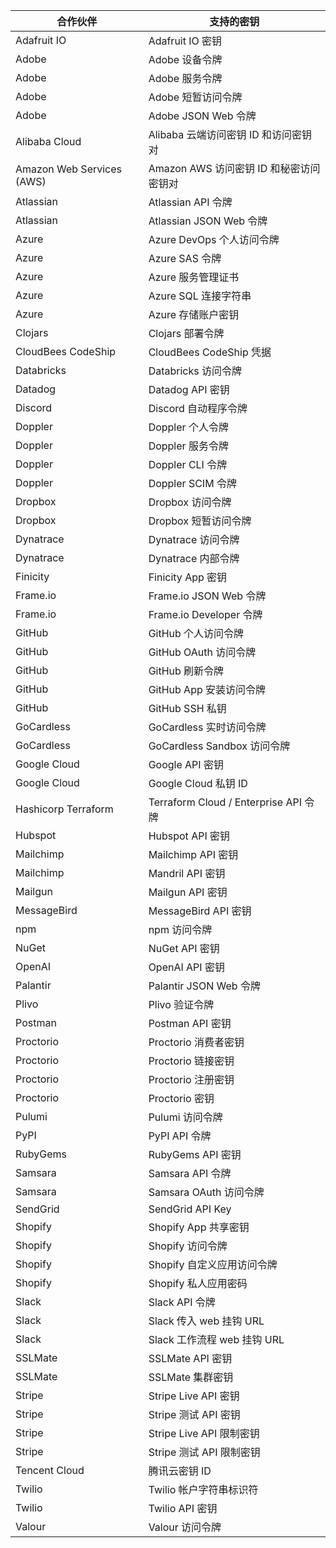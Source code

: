 | 合作伙伴                      | 支持的密钥                               |
| ------------------------- | ----------------------------------- |
| Adafruit IO               | Adafruit IO 密钥                      |
| Adobe                     | Adobe 设备令牌                          |
| Adobe                     | Adobe 服务令牌                          |
| Adobe                     | Adobe 短暂访问令牌                        |
| Adobe                     | Adobe JSON Web 令牌                   |
| Alibaba Cloud             | Alibaba 云端访问密钥 ID 和访问密钥对            |
| Amazon Web Services (AWS) | Amazon AWS 访问密钥 ID 和秘密访问密钥对         |
| Atlassian                 | Atlassian API 令牌                    |
| Atlassian                 | Atlassian JSON Web 令牌               |
| Azure                     | Azure DevOps 个人访问令牌                 |
| Azure                     | Azure SAS 令牌                        |
| Azure                     | Azure 服务管理证书                        |
| Azure                     | Azure SQL 连接字符串                     |
| Azure                     | Azure 存储账户密钥                        |
| Clojars                   | Clojars 部署令牌                        |
| CloudBees CodeShip        | CloudBees CodeShip 凭据               |
| Databricks                | Databricks 访问令牌                     |
| Datadog                   | Datadog API 密钥                      |
| Discord                   | Discord 自动程序令牌                      |
| Doppler                   | Doppler 个人令牌                        |
| Doppler                   | Doppler 服务令牌                        |
| Doppler                   | Doppler CLI 令牌                      |
| Doppler                   | Doppler SCIM 令牌                     |
| Dropbox                   | Dropbox 访问令牌                        |
| Dropbox                   | Dropbox 短暂访问令牌                      |
| Dynatrace                 | Dynatrace 访问令牌                      |
| Dynatrace                 | Dynatrace 内部令牌                      |
| Finicity                  | Finicity App 密钥                     |
| Frame.io                  | Frame.io JSON Web 令牌                |
| Frame.io                  | Frame.io Developer 令牌               |
| GitHub                    | GitHub 个人访问令牌                       |
| GitHub                    | GitHub OAuth 访问令牌                   |
| GitHub                    | GitHub 刷新令牌                         |
| GitHub                    | GitHub App 安装访问令牌                   |
| GitHub                    | GitHub SSH 私钥                       |
| GoCardless                | GoCardless 实时访问令牌                   |
| GoCardless                | GoCardless Sandbox 访问令牌             |
| Google Cloud              | Google API 密钥                       |
| Google Cloud              | Google Cloud 私钥 ID                  |
| Hashicorp Terraform       | Terraform Cloud / Enterprise API 令牌 |
| Hubspot                   | Hubspot API 密钥                      |
| Mailchimp                 | Mailchimp API 密钥                    |
| Mailchimp                 | Mandril API 密钥                      |
| Mailgun                   | Mailgun API 密钥                      |
| MessageBird               | MessageBird API 密钥                  |
| npm                       | npm 访问令牌                            |
| NuGet                     | NuGet API 密钥                        |
| OpenAI                    | OpenAI API 密钥                       |
| Palantir                  | Palantir JSON Web 令牌                |
| Plivo                     | Plivo 验证令牌                          |
| Postman                   | Postman API 密钥                      |
| Proctorio                 | Proctorio 消费者密钥                     |
| Proctorio                 | Proctorio 链接密钥                      |
| Proctorio                 | Proctorio 注册密钥                      |
| Proctorio                 | Proctorio 密钥                        |
| Pulumi                    | Pulumi 访问令牌                         |
| PyPI                      | PyPI API 令牌                         |
| RubyGems                  | RubyGems API 密钥                     |
| Samsara                   | Samsara API 令牌                      |
| Samsara                   | Samsara OAuth 访问令牌                  |
| SendGrid                  | SendGrid API Key                    |
| Shopify                   | Shopify App 共享密钥                    |
| Shopify                   | Shopify 访问令牌                        |
| Shopify                   | Shopify 自定义应用访问令牌                   |
| Shopify                   | Shopify 私人应用密码                      |
| Slack                     | Slack API 令牌                        |
| Slack                     | Slack 传入 web 挂钩 URL                 |
| Slack                     | Slack 工作流程 web 挂钩 URL               |
| SSLMate                   | SSLMate API 密钥                      |
| SSLMate                   | SSLMate 集群密钥                        |
| Stripe                    | Stripe Live API 密钥                  |
| Stripe                    | Stripe 测试 API 密钥                    |
| Stripe                    | Stripe Live API 限制密钥                |
| Stripe                    | Stripe 测试 API 限制密钥                  |
| Tencent Cloud             | 腾讯云密钥 ID                            |
| Twilio                    | Twilio 帐户字符串标识符                     |
| Twilio                    | Twilio API 密钥                       |
| Valour                    | Valour 访问令牌                         |
